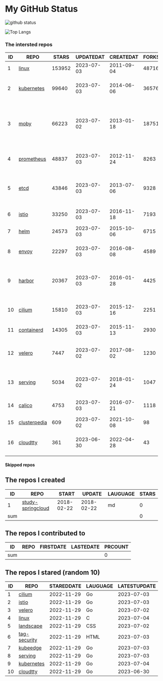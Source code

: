 # My GitHub Status

<img src="https://github-readme-stats-1.yihong0618.vercel.app/api?username=daoqingniu&show_icons=true&&&hide_title=true&count_private=true" alt="github status" />

![Top Langs](https://github-readme-stats-1.yihong0618.vercel.app/api/top-langs/?username=daoqingniu&layout=compact)

<!--START_SECTION:github_repos-->
### The intersted repos
| ID |                              REPO                               | STARS  | UPDATEDAT  | CREATEDAT  | FORKSCOUNT |                                              DESCRIPTIONS                                              |
|----|-----------------------------------------------------------------|--------|------------|------------|------------|--------------------------------------------------------------------------------------------------------|
|  1 | [linux](https://github.com/torvalds/linux)                      | 153952 | 2023-07-03 | 2011-09-04 |      48716 | Linux kernel source tree                                                                               |
|  2 | [kubernetes](https://github.com/kubernetes/kubernetes)          |  99640 | 2023-07-03 | 2014-06-06 |      36576 | Production-Grade Container Scheduling and Management                                                   |
|  3 | [moby](https://github.com/moby/moby)                            |  66223 | 2023-07-02 | 2013-01-18 |      18751 | Moby Project - a collaborative project for the container ecosystem to assemble container-based systems |
|  4 | [prometheus](https://github.com/prometheus/prometheus)          |  48837 | 2023-07-03 | 2012-11-24 |       8263 | The Prometheus monitoring system and time series database.                                             |
|  5 | [etcd](https://github.com/etcd-io/etcd)                         |  43846 | 2023-07-03 | 2013-07-06 |       9328 | Distributed reliable key-value store for the most critical data of a distributed system                |
|  6 | [istio](https://github.com/istio/istio)                         |  33250 | 2023-07-03 | 2016-11-18 |       7193 | Connect, secure, control, and observe services.                                                        |
|  7 | [helm](https://github.com/helm/helm)                            |  24573 | 2023-07-03 | 2015-10-06 |       6715 | The Kubernetes Package Manager                                                                         |
|  8 | [envoy](https://github.com/envoyproxy/envoy)                    |  22297 | 2023-07-03 | 2016-08-08 |       4589 | Cloud-native high-performance edge/middle/service proxy                                                |
|  9 | [harbor](https://github.com/goharbor/harbor)                    |  20367 | 2023-07-03 | 2016-01-28 |       4425 | An open source trusted cloud native registry project that stores, signs, and scans content.            |
| 10 | [cilium](https://github.com/cilium/cilium)                      |  15810 | 2023-07-03 | 2015-12-16 |       2251 | eBPF-based Networking, Security, and Observability                                                     |
| 11 | [containerd](https://github.com/containerd/containerd)          |  14305 | 2023-07-03 | 2015-11-13 |       2930 | An open and reliable container runtime                                                                 |
| 12 | [velero](https://github.com/vmware-tanzu/velero)                |   7447 | 2023-07-02 | 2017-08-02 |       1230 | Backup and migrate Kubernetes applications and their persistent volumes                                |
| 13 | [serving](https://github.com/knative/serving)                   |   5034 | 2023-07-02 | 2018-01-24 |       1047 | Kubernetes-based, scale-to-zero, request-driven compute                                                |
| 14 | [calico](https://github.com/projectcalico/calico)               |   4753 | 2023-07-03 | 2016-07-21 |       1118 | Cloud native networking and network security                                                           |
| 15 | [clusterpedia](https://github.com/clusterpedia-io/clusterpedia) |    609 | 2023-07-02 | 2021-10-08 |         98 | The Encyclopedia of Kubernetes clusters                                                                |
| 16 | [cloudtty](https://github.com/cloudtty/cloudtty)                |    361 | 2023-06-30 | 2022-04-28 |         43 | A Friendly Kubernetes CloudShell (Web Terminal) !                                                      |



#### Skipped repos
<!--END_SECTION:github_repos-->

<!--START_SECTION:my_github-->
## The repos I created
| ID  |                                 REPO                                 |   START    |   UPDATE   | LAUGUAGE | STARS |
|-----|----------------------------------------------------------------------|------------|------------|----------|-------|
|   1 | [study-springcloud](https://github.com/daoqingniu/study-springcloud) | 2018-02-22 | 2018-02-22 | md       |     0 |
| sum |                                                                      |            |            |          |     0 |

## The repos I contributed to
| ID  | REPO | FIRSTDATE | LASTEDATE | PRCOUNT |
|-----|------|-----------|-----------|---------|
| sum |      |           |           |       0 |

## The repos I stared (random 10)
| ID |                          REPO                          | STAREDDATE | LAUGUAGE | LATESTUPDATE |
|----|--------------------------------------------------------|------------|----------|--------------|
|  1 | [cilium](https://github.com/cilium/cilium)             | 2022-11-29 | Go       | 2023-07-03   |
|  2 | [istio](https://github.com/istio/istio)                | 2022-11-29 | Go       | 2023-07-03   |
|  3 | [velero](https://github.com/vmware-tanzu/velero)       | 2022-11-29 | Go       | 2023-07-02   |
|  4 | [linux](https://github.com/torvalds/linux)             | 2022-11-29 | C        | 2023-07-04   |
|  5 | [landscape](https://github.com/cncf/landscape)         | 2022-11-29 | CSS      | 2023-07-02   |
|  6 | [tag-security](https://github.com/cncf/tag-security)   | 2022-11-29 | HTML     | 2023-07-03   |
|  7 | [kubeedge](https://github.com/kubeedge/kubeedge)       | 2022-11-29 | Go       | 2023-07-03   |
|  8 | [serving](https://github.com/knative/serving)          | 2022-11-29 | Go       | 2023-07-03   |
|  9 | [kubernetes](https://github.com/kubernetes/kubernetes) | 2022-11-29 | Go       | 2023-07-04   |
| 10 | [cloudtty](https://github.com/cloudtty/cloudtty)       | 2022-11-29 | Go       | 2023-06-30   |

<!--END_SECTION:my_github-->
